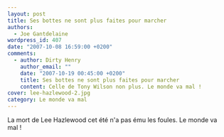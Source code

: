 ```yaml
---
layout: post
title: Ses bottes ne sont plus faites pour marcher
authors:
  - Joe Gantdelaine
wordpress_id: 407
date: "2007-10-08 16:59:00 +0200"
comments:
  - author: Dirty Henry
    author_email: ""
    date: "2007-10-19 00:45:00 +0200"
    title: Ses bottes ne sont plus faites pour marcher
    content: Celle de Tony Wilson non plus. Le monde va mal !
cover: lee-hazlewood-2.jpg
category: Le monde va mal
---
```


La mort de Lee Hazlewood cet été n'a pas ému les foules. Le monde va mal !

